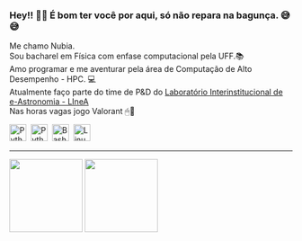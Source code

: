 ### Hey!! 🖖🏻 É bom ter você por aqui, só não repara na bagunça. 😅😅

Me chamo Nubia. \
Sou bacharel em Física com enfase computacional pela UFF.📚 \
Amo programar e me aventurar pela área de Computação de Alto Desempenho - HPC. 💻\
Atualmente faço parte do time de P&D do [Laboratório Interinstitucional de e-Astronomia - LIneA](https://linea.org.br/) \
Nas horas vagas jogo Valorant 🖱🖤
<div>
  <img src="https://user-images.githubusercontent.com/25181517/192106070-46255bcf-65e6-4c6b-a296-bf8d0d8fb2a7.png" title="Python" alt="Python" width="30" height="30"/>&nbsp;
  <img src="https://user-images.githubusercontent.com/25181517/183423507-c056a6f9-1ba8-4312-a350-19bcbc5a8697.png" title="Python" alt="Python" width="30" height="30"/>&nbsp;
  <img src="https://user-images.githubusercontent.com/25181517/192158606-7c2ef6bd-6e04-47cf-b5bc-da2797cb5bda.png" title="Bash" alt="Bash" width="30" height="30"/>&nbsp;
  <img src="https://github.com/marwin1991/profile-technology-icons/assets/76662862/2481dc48-be6b-4ebb-9e8c-3b957efe69fa" title="Linux" alt="Linux" width="30" height="30"/>&nbsp;
</div>

---

<div align = "left">
<img height = "130em" src="https://github-readme-stats.vercel.app/api/top-langs/?username=noobiagarcia&show_icons=true&theme=bear&count_private=true"/>
<img height = "130em" src="https://github-readme-stats.vercel.app/api?username=noobiagarcia&show_icons=true&show_icons=true&theme=bear&count_private=true" />
</div>
